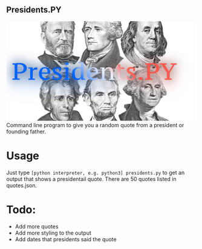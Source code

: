 ## Presidents.PY
![Presidents Header Image](hero.png)
Command line program to give you a random quote from a president or founding father.

# Usage
Just type `[python interpreter, e.g. python3] presidents.py` to get an output that shows a presidentail quote. There are 50 quotes listed in quotes.json. 

# Todo:
+ Add more quotes
+ Add more styling to the output
+ Add dates that presidents said the quote
